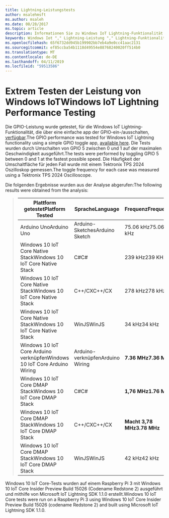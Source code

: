 ```yaml
---
title: Lightning-Leistungstests
author: msalehmsft
ms.author: msaleh
ms.date: 08/28/2017
ms.topic: article
description: Informationen Sie zu Windows IoT Lightning-Funktionalität und ein-/ausschalten Häufigkeit für verschiedene Plattformen und Sprachen.
keywords: Windows Iot "," Lightning-Leistung "," Lightning-Funktionalität, GPIO
ms.openlocfilehash: 65f6732dd945b199902bb7eb4a9e0cc41aac2131
ms.sourcegitcommit: ef85ccba54b1118d49554e88768240020ff514b0
ms.translationtype: MT
ms.contentlocale: de-DE
ms.lasthandoff: 04/11/2019
ms.locfileid: "59513586"
---
```

# <a name="windows-iot-lightning-performance-testing"></a><span data-ttu-id="aab6d-104">Extrem Testen der Leistung von Windows IoT</span><span class="sxs-lookup"><span data-stu-id="aab6d-104">Windows IoT Lightning Performance Testing</span></span>

<span data-ttu-id="aab6d-105">Die GPIO-Leistung wurde getestet, für die Windows IoT Lightning-Funktionalität, die über eine einfache app der GPIO-ein-/ausschalten, [verfügbar](https://github.com/ms-iot/lightning/tree/develop/PerformanceTestSuite).</span><span class="sxs-lookup"><span data-stu-id="aab6d-105">The GPIO performance was tested for Windows IoT Lightning functionality using a simple GPIO toggle app, [available here](https://github.com/ms-iot/lightning/tree/develop/PerformanceTestSuite).</span></span> <span data-ttu-id="aab6d-106">Die Tests wurden durch Umschalten von GPIO 5 zwischen 0 und 1 auf der maximalen Geschwindigkeit ausgeführt.</span><span class="sxs-lookup"><span data-stu-id="aab6d-106">The tests were performed by toggling GPIO 5 between 0 and 1 at the fastest possible speed.</span></span> <span data-ttu-id="aab6d-107">Die Häufigkeit der Umschaltfläche für jeden Fall wurde mit einem Tektronix TPS 2024 Oszilloskop gemessen.</span><span class="sxs-lookup"><span data-stu-id="aab6d-107">The toggle frequency for each case was measured using a Tektronix TPS 2024 Oscilloscope.</span></span>

<span data-ttu-id="aab6d-108">Die folgenden Ergebnisse wurden aus der Analyse abgerufen:</span><span class="sxs-lookup"><span data-stu-id="aab6d-108">The following results were obtained from the analysis:</span></span>

> | <span data-ttu-id="aab6d-109">Plattform getestet</span><span class="sxs-lookup"><span data-stu-id="aab6d-109">Platform Tested</span></span>                     | <span data-ttu-id="aab6d-110">Sprache</span><span class="sxs-lookup"><span data-stu-id="aab6d-110">Language</span></span>        | <span data-ttu-id="aab6d-111">Frequenz</span><span class="sxs-lookup"><span data-stu-id="aab6d-111">Frequency</span></span>     |
> | ----------------------------------- | --------------- | ------------- |
> | <span data-ttu-id="aab6d-112">Arduino Uno</span><span class="sxs-lookup"><span data-stu-id="aab6d-112">Arduino Uno</span></span>                         | <span data-ttu-id="aab6d-113">Arduino-Sketches</span><span class="sxs-lookup"><span data-stu-id="aab6d-113">Arduino Sketch</span></span>  | <span data-ttu-id="aab6d-114">75.06 kHz</span><span class="sxs-lookup"><span data-stu-id="aab6d-114">75.06 kHz</span></span>     |
> | <span data-ttu-id="aab6d-115">Windows 10 IoT Core Native Stack</span><span class="sxs-lookup"><span data-stu-id="aab6d-115">Windows 10 IoT Core Native Stack</span></span>    | <span data-ttu-id="aab6d-116">C#</span><span class="sxs-lookup"><span data-stu-id="aab6d-116">C#</span></span>              | <span data-ttu-id="aab6d-117">239 kHz</span><span class="sxs-lookup"><span data-stu-id="aab6d-117">239 KHz</span></span>       |
> | <span data-ttu-id="aab6d-118">Windows 10 IoT Core Native Stack</span><span class="sxs-lookup"><span data-stu-id="aab6d-118">Windows 10 IoT Core Native Stack</span></span>    | <span data-ttu-id="aab6d-119">C++/CX</span><span class="sxs-lookup"><span data-stu-id="aab6d-119">C++/CX</span></span>          | <span data-ttu-id="aab6d-120">278 kHz</span><span class="sxs-lookup"><span data-stu-id="aab6d-120">278 kHz</span></span>       |
> | <span data-ttu-id="aab6d-121">Windows 10 IoT Core Native Stack</span><span class="sxs-lookup"><span data-stu-id="aab6d-121">Windows 10 IoT Core Native Stack</span></span>    | <span data-ttu-id="aab6d-122">WinJS</span><span class="sxs-lookup"><span data-stu-id="aab6d-122">WinJS</span></span>           | <span data-ttu-id="aab6d-123">34 kHz</span><span class="sxs-lookup"><span data-stu-id="aab6d-123">34 kHz</span></span>        |
> | <span data-ttu-id="aab6d-124">Windows 10 IoT Core Arduino verknüpfen</span><span class="sxs-lookup"><span data-stu-id="aab6d-124">Windows 10 IoT Core Arduino Wiring</span></span>  | <span data-ttu-id="aab6d-125">Arduino-verknüpfen</span><span class="sxs-lookup"><span data-stu-id="aab6d-125">Arduino Wiring</span></span>  | **<span data-ttu-id="aab6d-126">7.36 MHz</span><span class="sxs-lookup"><span data-stu-id="aab6d-126">7.36 MHz</span></span>**  |
> | <span data-ttu-id="aab6d-127">Windows 10 IoT Core DMAP Stack</span><span class="sxs-lookup"><span data-stu-id="aab6d-127">Windows 10 IoT Core DMAP Stack</span></span>      | <span data-ttu-id="aab6d-128">C#</span><span class="sxs-lookup"><span data-stu-id="aab6d-128">C#</span></span>              | **<span data-ttu-id="aab6d-129">1,76 MHz</span><span class="sxs-lookup"><span data-stu-id="aab6d-129">1.76 MHz</span></span>**  |
> | <span data-ttu-id="aab6d-130">Windows 10 IoT Core DMAP Stack</span><span class="sxs-lookup"><span data-stu-id="aab6d-130">Windows 10 IoT Core DMAP Stack</span></span>      | <span data-ttu-id="aab6d-131">C++/CX</span><span class="sxs-lookup"><span data-stu-id="aab6d-131">C++/CX</span></span>          | **<span data-ttu-id="aab6d-132">Macht 3,78 MHz</span><span class="sxs-lookup"><span data-stu-id="aab6d-132">3.78 MHz</span></span>**  |
> | <span data-ttu-id="aab6d-133">Windows 10 IoT Core DMAP Stack</span><span class="sxs-lookup"><span data-stu-id="aab6d-133">Windows 10 IoT Core DMAP Stack</span></span>      | <span data-ttu-id="aab6d-134">WinJS</span><span class="sxs-lookup"><span data-stu-id="aab6d-134">WinJS</span></span>           | <span data-ttu-id="aab6d-135">42 kHz</span><span class="sxs-lookup"><span data-stu-id="aab6d-135">42 kHz</span></span>        |

<span data-ttu-id="aab6d-136">Windows 10 IoT Core-Tests wurden auf einem Raspberry Pi 3 mit Windows 10 IoT Core Insider Preview Build 15026 (Codename Redstone 2) ausgeführt und mithilfe von Microsoft IoT Lightning SDK 1.1.0 erstellt.</span><span class="sxs-lookup"><span data-stu-id="aab6d-136">Windows 10 IoT Core tests were run on a Raspberry Pi 3 using Windows 10 IoT Core Insider Preview Build 15026 (codename Redstone 2) and built using Microsoft IoT Lightning SDK 1.1.0.</span></span>
